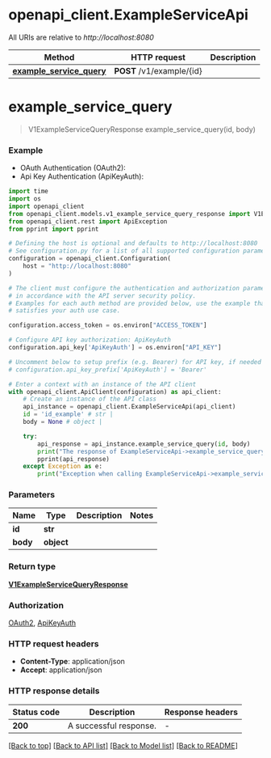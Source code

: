 # openapi_client.ExampleServiceApi

All URIs are relative to *http://localhost:8080*

Method | HTTP request | Description
------------- | ------------- | -------------
[**example_service_query**](ExampleServiceApi.md#example_service_query) | **POST** /v1/example/{id} | 


# **example_service_query**
> V1ExampleServiceQueryResponse example_service_query(id, body)



### Example

* OAuth Authentication (OAuth2):
* Api Key Authentication (ApiKeyAuth):
```python
import time
import os
import openapi_client
from openapi_client.models.v1_example_service_query_response import V1ExampleServiceQueryResponse
from openapi_client.rest import ApiException
from pprint import pprint

# Defining the host is optional and defaults to http://localhost:8080
# See configuration.py for a list of all supported configuration parameters.
configuration = openapi_client.Configuration(
    host = "http://localhost:8080"
)

# The client must configure the authentication and authorization parameters
# in accordance with the API server security policy.
# Examples for each auth method are provided below, use the example that
# satisfies your auth use case.

configuration.access_token = os.environ["ACCESS_TOKEN"]

# Configure API key authorization: ApiKeyAuth
configuration.api_key['ApiKeyAuth'] = os.environ["API_KEY"]

# Uncomment below to setup prefix (e.g. Bearer) for API key, if needed
# configuration.api_key_prefix['ApiKeyAuth'] = 'Bearer'

# Enter a context with an instance of the API client
with openapi_client.ApiClient(configuration) as api_client:
    # Create an instance of the API class
    api_instance = openapi_client.ExampleServiceApi(api_client)
    id = 'id_example' # str | 
    body = None # object | 

    try:
        api_response = api_instance.example_service_query(id, body)
        print("The response of ExampleServiceApi->example_service_query:\n")
        pprint(api_response)
    except Exception as e:
        print("Exception when calling ExampleServiceApi->example_service_query: %s\n" % e)
```



### Parameters

Name | Type | Description  | Notes
------------- | ------------- | ------------- | -------------
 **id** | **str**|  | 
 **body** | **object**|  | 

### Return type

[**V1ExampleServiceQueryResponse**](V1ExampleServiceQueryResponse.md)

### Authorization

[OAuth2](../README.md#OAuth2), [ApiKeyAuth](../README.md#ApiKeyAuth)

### HTTP request headers

 - **Content-Type**: application/json
 - **Accept**: application/json

### HTTP response details
| Status code | Description | Response headers |
|-------------|-------------|------------------|
**200** | A successful response. |  -  |

[[Back to top]](#) [[Back to API list]](../README.md#documentation-for-api-endpoints) [[Back to Model list]](../README.md#documentation-for-models) [[Back to README]](../README.md)

